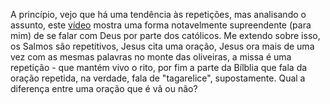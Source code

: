 A princípio, vejo que há uma tendência às repetições, mas analisando o assunto, este
[vídeo](https://www.youtube.com/watch?v=6tQvKilPrZc&list=WL&index=2) mostra uma forma notavelmente supreendente (para mim) de se falar com Deus por parte dos católicos. Me extendo sobre isso, os Salmos são repetitivos, Jesus cita uma oração, Jesus ora mais de uma vez com as mesmas palavras no monte das oliveiras, a missa é uma repetição - que mantém vivo o rito, por fim a parte da Bílblia que fala da oração repetida, na verdade, fala de "tagarelice", supostamente. Qual a diferença entre uma oração que é vã ou não?